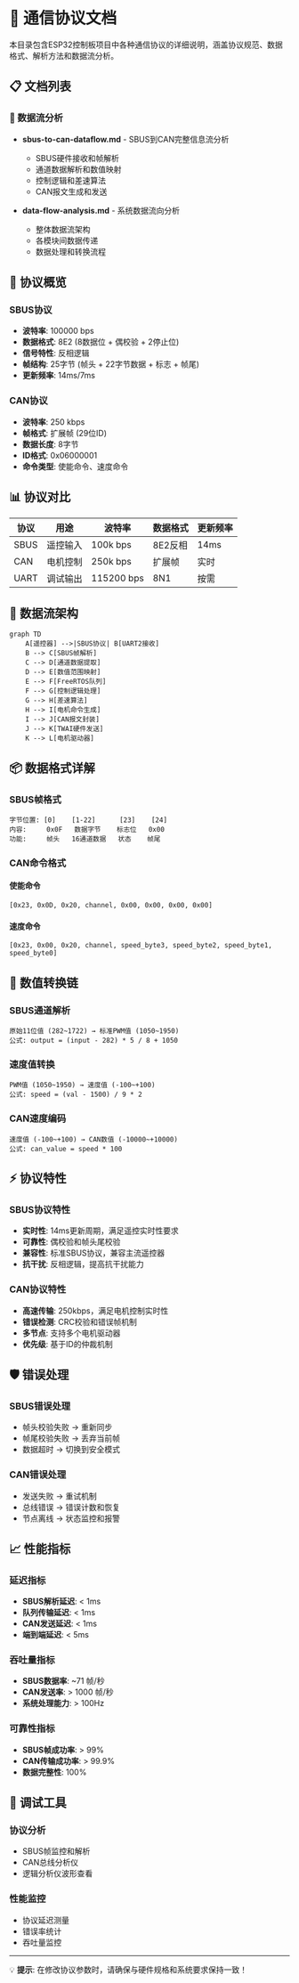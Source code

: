 # 📡 通信协议文档

本目录包含ESP32控制板项目中各种通信协议的详细说明，涵盖协议规范、数据格式、解析方法和数据流分析。

## 📋 文档列表

### 🔄 数据流分析
- **sbus-to-can-dataflow.md** - SBUS到CAN完整信息流分析
  - SBUS硬件接收和帧解析
  - 通道数据解析和数值映射
  - 控制逻辑和差速算法
  - CAN报文生成和发送

- **data-flow-analysis.md** - 系统数据流向分析
  - 整体数据流架构
  - 各模块间数据传递
  - 数据处理和转换流程

## 🎯 协议概览

### SBUS协议
- **波特率**: 100000 bps
- **数据格式**: 8E2 (8数据位 + 偶校验 + 2停止位)
- **信号特性**: 反相逻辑
- **帧结构**: 25字节 (帧头 + 22字节数据 + 标志 + 帧尾)
- **更新频率**: 14ms/7ms

### CAN协议
- **波特率**: 250 kbps
- **帧格式**: 扩展帧 (29位ID)
- **数据长度**: 8字节
- **ID格式**: 0x06000001
- **命令类型**: 使能命令、速度命令

## 📊 协议对比

| 协议 | 用途 | 波特率 | 数据格式 | 更新频率 |
|------|------|--------|----------|----------|
| SBUS | 遥控输入 | 100k bps | 8E2反相 | 14ms |
| CAN | 电机控制 | 250k bps | 扩展帧 | 实时 |
| UART | 调试输出 | 115200 bps | 8N1 | 按需 |

## 🔄 数据流架构

```mermaid
graph TD
    A[遥控器] -->|SBUS协议| B[UART2接收]
    B --> C[SBUS帧解析]
    C --> D[通道数据提取]
    D --> E[数值范围映射]
    E --> F[FreeRTOS队列]
    F --> G[控制逻辑处理]
    G --> H[差速算法]
    H --> I[电机命令生成]
    I --> J[CAN报文封装]
    J --> K[TWAI硬件发送]
    K --> L[电机驱动器]
```

## 📦 数据格式详解

### SBUS帧格式
```
字节位置: [0]    [1-22]      [23]    [24]
内容:     0x0F   数据字节    标志位   0x00
功能:     帧头   16通道数据   状态    帧尾
```

### CAN命令格式

#### 使能命令
```
[0x23, 0x0D, 0x20, channel, 0x00, 0x00, 0x00, 0x00]
```

#### 速度命令
```
[0x23, 0x00, 0x20, channel, speed_byte3, speed_byte2, speed_byte1, speed_byte0]
```

## 🔢 数值转换链

### SBUS通道解析
```
原始11位值 (282~1722) → 标准PWM值 (1050~1950)
公式: output = (input - 282) * 5 / 8 + 1050
```

### 速度值转换
```
PWM值 (1050~1950) → 速度值 (-100~+100)
公式: speed = (val - 1500) / 9 * 2
```

### CAN速度编码
```
速度值 (-100~+100) → CAN数值 (-10000~+10000)
公式: can_value = speed * 100
```

## ⚡ 协议特性

### SBUS协议特性
- **实时性**: 14ms更新周期，满足遥控实时性要求
- **可靠性**: 偶校验和帧头尾校验
- **兼容性**: 标准SBUS协议，兼容主流遥控器
- **抗干扰**: 反相逻辑，提高抗干扰能力

### CAN协议特性
- **高速传输**: 250kbps，满足电机控制实时性
- **错误检测**: CRC校验和错误帧机制
- **多节点**: 支持多个电机驱动器
- **优先级**: 基于ID的仲裁机制

## 🛡️ 错误处理

### SBUS错误处理
- 帧头校验失败 → 重新同步
- 帧尾校验失败 → 丢弃当前帧
- 数据超时 → 切换到安全模式

### CAN错误处理
- 发送失败 → 重试机制
- 总线错误 → 错误计数和恢复
- 节点离线 → 状态监控和报警

## 📈 性能指标

### 延迟指标
- **SBUS解析延迟**: < 1ms
- **队列传输延迟**: < 1ms
- **CAN发送延迟**: < 1ms
- **端到端延迟**: < 5ms

### 吞吐量指标
- **SBUS数据率**: ~71 帧/秒
- **CAN发送率**: > 1000 帧/秒
- **系统处理能力**: > 100Hz

### 可靠性指标
- **SBUS帧成功率**: > 99%
- **CAN传输成功率**: > 99.9%
- **数据完整性**: 100%

## 🔧 调试工具

### 协议分析
- SBUS帧监控和解析
- CAN总线分析仪
- 逻辑分析仪波形查看

### 性能监控
- 协议延迟测量
- 错误率统计
- 吞吐量监控

---

💡 **提示**: 在修改协议参数时，请确保与硬件规格和系统要求保持一致！
